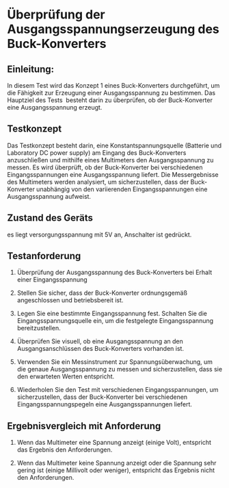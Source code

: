 # Überprüfung der Ausgangsspannungserzeugung des Buck-Konverters 

## Einleitung:
In diesem Test wird das Konzept 1 eines Buck-Konverters durchgeführt, um die Fähigkeit zur Erzeugung einer
Ausgangsspannung zu bestimmen. Das Hauptziel des Tests  besteht darin zu überprüfen, ob der Buck-Konverter eine
Ausgangsspannung erzeugt. 

## Testkonzept
Das Testkonzept besteht darin, eine Konstantspannungsquelle (Batterie und Laboratory DC power supply) am Eingang des
Buck-Konverters anzuschließen und mithilfe eines Multimeters den Ausgangsspannung zu messen. Es wird überprüft, ob der
Buck-Konverter bei verschiedenen Eingangsspannungen eine Ausgangsspannung liefert. Die Messergebnisse des Multimeters
werden analysiert, um sicherzustellen, dass der Buck-Konverter unabhängig von den variierenden Eingangsspannungen eine
Ausgangsspannung aufweist. 


## Zustand des Geräts
es liegt versorgungsspannung mit 5V an, Anschalter ist gedrückt.


## Testanforderung
1. Überprüfung der Ausgangsspannung des Buck-Konverters bei Erhalt einer Eingangsspannung

2. Stellen Sie sicher, dass der Buck-Konverter ordnungsgemäß angeschlossen und betriebsbereit ist.

3. Legen Sie eine bestimmte Eingangsspannung fest. Schalten Sie die Eingangsspannungsquelle ein, um die festgelegte
   Eingangsspannung bereitzustellen. 

4. Überprüfen Sie visuell, ob eine Ausgangsspannung an den Ausgangsanschlüssen des Buck-Konverters vorhanden ist.

5. Verwenden Sie ein Messinstrument zur Spannungsüberwachung, um die genaue Ausgangsspannung zu messen und
sicherzustellen, dass sie den erwarteten Werten entspricht. 

6. Wiederholen Sie den Test mit verschiedenen Eingangsspannungen, um sicherzustellen, dass der Buck-Konverter bei
   verschiedenen Eingangsspannungspegeln eine Ausgangsspannungen liefert. 


## Ergebnisvergleich mit Anforderung
1. Wenn das Multimeter eine Spannung anzeigt (einige Volt), entspricht das Ergebnis den Anforderungen.

2. Wenn das Multimeter keine Spannung anzeigt oder die Spannung sehr gering ist (einige Millivolt oder weniger),
   entspricht das Ergebnis nicht den Anforderungen.

